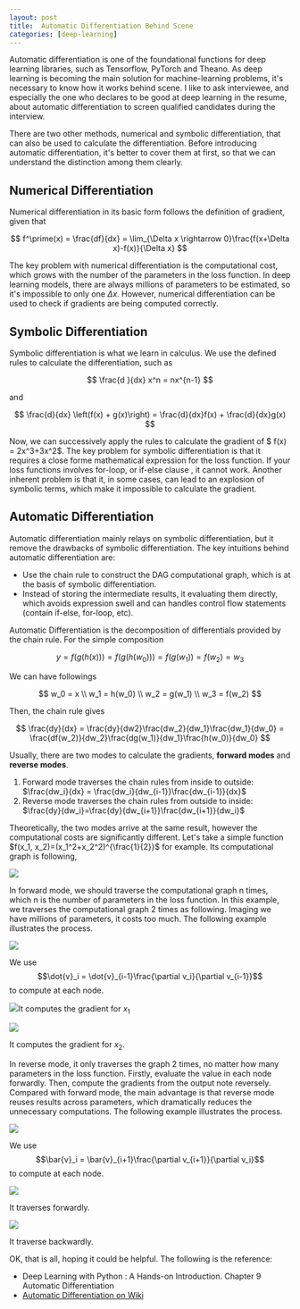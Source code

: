 ```yaml
---
layout: post
title:  Automatic Differentiation Behind Scene
categories: [deep-learning]
---
```




Automatic differentiation is one of the foundational functions for deep learning libraries, such as Tensorflow, PyTorch and Theano. As deep learning is becoming the main solution for machine-learning problems, it's necessary to know how it works behind scene.  I like to ask interviewee,  and especially the one who declares to be good at deep learning in the resume, about automatic differentiation to screen qualified candidates during the interview.

There are two other methods, numerical and symbolic differentiation, that can also be used to calculate the differentiation. Before introducing automatic differentiation, it's better to cover them at first, so that we can understand the distinction among them clearly.   



## Numerical Differentiation

Numerical differentiation in its basic form follows the definition of gradient, given that


$$
f^\prime(x) = \frac{df}{dx} = \lim_{\Delta x \rightarrow 0}\frac{f(x+\Delta x)-f(x)}{\Delta x}
$$


The key problem with numerical differentiation is the computational cost, which grows with the number of the parameters in the loss function. In deep learning models, there are always millions of parameters to be estimated, so it's impossible to only one $\Delta x$. However, numerical differentiation can be used to check if gradients are being computed correctly.



## Symbolic Differentiation

Symbolic differentiation is what we learn in calculus. We use the defined rules to calculate the differentiation, such as 


$$
\frac{d }{dx} x^n = nx^{n-1}
$$


and 


$$
\frac{d}{dx} \left(f(x) + g(x)\right) = \frac{d}{dx}f(x) + \frac{d}{dx}g(x)
$$


Now, we can successively apply the rules to calculate the gradient of $ f(x) = 2x^3+3x^2$. The key problem for symbolic differentiation is that it requires a close forme mathematical expression for the loss function. If your loss functions involves for-loop, or if-else clause , it cannot work. Another inherent problem is that it, in some cases, can lead to an explosion of symbolic terms, which make it impossible to calculate the gradient.



## Automatic Differentiation

Automatic differentiation mainly relays on symbolic differentiation, but it remove the drawbacks of symbolic differentiation. The key intuitions behind automatic differentiation are:

* Use the chain rule to construct the DAG computational graph, which is at the basis of symbolic differentiation.
* Instead of storing the intermediate results, it evaluating them directly, which avoids expression swell and can handles control flow statements (contain if-else, for-loop, etc).

Automatic Differentiation is the decomposition of differentials provided by the chain rule. For the simple composition


$$
y = f(g(h(x))) = f(g(h(w_0))) = f(g(w_1))=f(w_2)=w_3
$$


We can have followings


$$
w_0 = x \\
w_1 = h(w_0) \\
w_2 = g(w_1) \\
w_3 = f(w_2)
$$


Then, the chain rule gives


$$
\frac{dy}{dx} = \frac{dy}{dw2}\frac{dw_2}{dw_1}\frac{dw_1}{dw_0} = \frac{df(w_2)}{dw_2}\frac{dg(w_1)}{dw_1}\frac{h(w_0)}{dw_0}
$$


Usually, there are two modes to calculate the gradients, **forward modes** and **reverse modes**.

1. Forward mode traverses the chain rules from inside to outside: $\frac{dw_i}{dx} = \frac{dw_i}{dw_{i-1}}\frac{dw_{i-1}}{dx}$ 
2. Reverse mode traverses the chain rules from outside to inside: $\frac{dy}{dw_i}=\frac{dy}{dw_{i+1}}\frac{dw_{i+1}}{dw_i}$ 



Theoretically, the two modes arrive at the same result, however the computational costs are significantly different. Let's take a simple function $f(x_1, x_2)=(x_1^2+x_2^2)^{\frac{1}{2}}$ for example. Its computational graph is following,

![](\img\auto-diff\simple-dag.png)



In forward mode, we should traverse the computational graph n times, which n is the number of parameters in the loss function. In this example, we traverses the computational graph 2 times as following. Imaging we have millions of parameters, it costs too much. The following example illustrates the process.

![](\img\auto-diff\foward-mode.png)

We use $$\dot{v}_i = \dot{v}_{i-1}\frac{\partial  v_i}{\partial v_{i-1}}$$ to compute at each node. 

![](\img\auto-diff\foward-mode-x1.png)It computes the gradient for $x_1$

![](\img\auto-diff\foward-mode-x2.png)

It computes the gradient for $x_2$.

In reverse mode, it only traverses the graph 2 times, no matter how many parameters in the loss function. Firstly, evaluate the value in each node forwardly. Then, compute the gradients from the output note reversely.  Compared with forward mode, the main advantage is that reverse mode reuses results across parameters, which dramatically reduces the unnecessary computations. The following example illustrates the process.

![](\img\auto-diff\reverse-mode.png)

We use $$\bar{v}_i = \bar{v}_{i+1}\frac{\partial v_{i+1}}{\partial v_i}$$  to compute at each node.

![](\img\auto-diff\reverse-mode-forward-pass.png)

It traverses forwardly.

![](\img\auto-diff\reverse-mode-bardward-pass.png)

It traverse backwardly.



OK, that is all, hoping it could be helpful. The following is the reference:

* Deep Learning with Python : A Hands-on Introduction. Chapter 9 Automatic Differentiation
* [Automatic Differentiation on Wiki](https://en.wikipedia.org/wiki/Automatic_differentiation)





